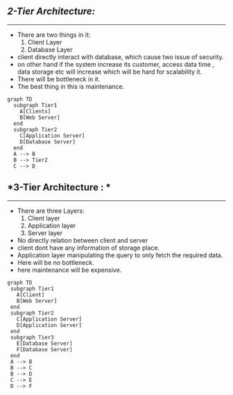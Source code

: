 ## *2-Tier Architecture:*
---
- There are two things in it:
	1. Client Layer
	2. Database Layer
- client directly interact with database, which cause two issue of security.
- on other hand if the system increase its customer, access data time , data storage etc will increase which will be hard for scalability it.
- There will be bottleneck in it.
- The best thing in this is maintenance.

```mermaid
graph TD
  subgraph Tier1
    A[Clients]
    B[Web Server]
  end
  subgraph Tier2
    C[Application Server]
    D[Database Server]
  end
  A --> B
  B --> Tier2
  C --> D

```

## *3-Tier Architecture : *
---
- There are three Layers:
	1. Client layer
	2. Application layer
	3. Server layer
- No directly relation between client and server
- client dont have any information of storage place.
- Application layer manipulating the query to only fetch the required data.
- Here will be no bottleneck.
- here maintenance will be expensive.

 
 ```mermaid
 graph TD
  subgraph Tier1
    A[Client]
    B[Web Server]
  end
  subgraph Tier2
    C[Application Server]
    D[Application Server]
  end
  subgraph Tier3
    E[Database Server]
    F[Database Server]
  end
  A --> B
  B --> C
  B --> D
  C --> E
  D --> F

```
